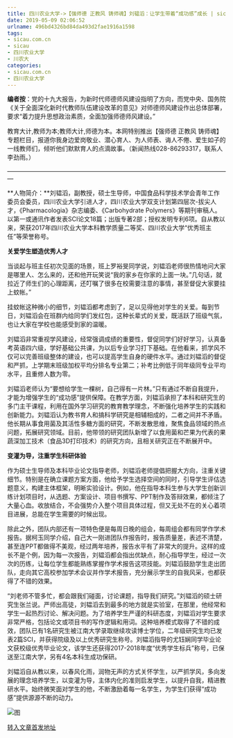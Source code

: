 ```yaml
---
title: 四川农业大学->【强师德 正教风 铸师魂】刘韫滔：让学生带着“成功感”成长 | sicau.com.cn
date: 2019-05-09 02:06:52
urlname: 496bd4326bd84da493d2fae1916a1598
tags: 
- sicau.com.cn
- sicau
- 四川农业大学
- 川农大
categories:
- sicau.com.cn
- 四川农业大学
---
```



**编者按**：党的十九大报告，为新时代师德师风建设指明了方向，而党中央、国务院《关于全面深化新时代教师队伍建设改革的意见》对师德师风建设作出总体部署，要求“着力提升思想政治素质，全面加强师德师风建设。”

教育大计,教师为本;教师大计,师德为本。本网特别推出【强师德 正教风 铸师魂】专题栏目，报道你我身边爱岗敬业、潜心育人、为人师表、诲人不倦、爱生如子的一线教师们，倾听他们默默育人的点滴故事。（新闻热线028-86293317，联系人李劲雨。）

—————————————————————————————————————

**人物简介：**刘韫滔，副教授，硕士生导师，中国食品科学技术学会青年工作委员会委员，四川农业大学引进人才，四川农业大学双支计划第四层次-拔尖人才，《Pharmacologia》杂志编委、《Carbohydrate Polymers》等期刊审稿人。以第一或通讯作者发表SCI论文18篇；出版专著2部；授权发明专利6项。自从教以来，荣获2017年四川农业大学本科教学质量二等奖、四川农业大学“优秀班主任”等荣誉称号。

**关爱学生塑造优秀人才**

当谈起与班主任初次见面的场景，班上罗裕旻同学说，刘韫滔老师很热情地问大家是哪里人、怎么来的，还和他开玩笑说“我的家乡在你家的上面一块。”几句话，就拉近了师生们的心理距离，还叮嘱了很多在校需要注意的事情，甚至督促大家要挂上蚊帐。”

挂蚊帐这种微小的细节，刘韫滔都考虑到了，足以见得他对学生的关爱。每到节日，刘韫滔会在班群内给同学们发红包，这种长辈式的关爱，既活跃了班级气氛，也让大家在学校也能感受到家的温暖。

刘韫滔非常重视学风建设，经常强调成绩的重要性，督促同学们好好学习，认真备考英语四六级，学好基础公共课，为以后专业学习打下基础。在他看来，抓学风不仅可以完善班级整体的建设，也可以提高学生自身的硬件水平。通过刘韫滔的督促和严抓，上学期末班级加权平均分排名专业第二；补考比例低于同年级同专业平均水平，且重修人数为零。

刘韫滔老师认为“要想给学生一棵树，自己得有一片林。”只有通过不断自我提升，才能为增强学生的“成功感”提供保障。在教学方面，刘韫滔承担了本科和研究生的多门主干课程，利用在国外学习研究的教育教学理念，不断强化培养学生的实践和创新能力。刘韫滔认为教书育人和搞科学研究是相辅相成的，二者之间并不矛盾。他长期从事食用菌及其活性多糖方面的研究，不断发散思维，聚焦食品领域的热点问题，拓展研究领域。目前，他带领的研究团队新增了以食用菌和芒果为代表的果蔬深加工技术（食品3D打印技术）的研究方向，且相关研究正在不断展开中。

**变灌为导，注重学生科研体验**

作为硕士生导师及本科毕业论文指导老师，刘韫滔老师提倡把握大方向，注重关键细节。特别是在确立课题方案方面，他给予学生选择空间的同时，引导学生评估选题意义，构建主体框架，明晰实验设计。例如，他在指导本科生参与大学生创新训练计划项目时，从选题、方案设计、项目书撰写、PPT制作及答辩效果，都倾注了大量心血。收放结合，不会强势介入整个项目具体过程，但又无处不在的关心着项目进展，总能在学生需要的时候出现。

除此之外，团队内部还有一项特色便是每周日晚的组会，每周组会都有同学作学术报告。据柯玉同学介绍，自己大一刚进团队作报告时，报告质量差，表述不清楚，甚至连PPT都做得不美观，经过两年培养，报告水平有了非常大的提升。这样的成长不是个例，因为每一次报告，刘韫滔都会指出优缺点，耐心指导学生，经过一次次的历练，让每位学生都能熟练掌握作学术报告这项技能。刘韫滔鼓励学生走出团队，走向其它高校参加学术会议并作学术报告，充分展示学生的自我风采，也都获得了不错的效果。

“刘老师不管多忙，都会跟我们碰面，讨论课题，指导我们研究。”刘韫滔的硕士研究生张兰说。严师出高徒，刘韫滔去到最多的地方就是实验室，在那里，他经常和学生一起热烈讨论、解决问题。为了培养学生严谨的科研态度，刘韫滔对学生要求非常严格，包括论文或项目书的写作逻辑和用词。这种培养模式取得了不错的成效，团队已有1名研究生被江南大学录取继续攻读博士学位，二年级研究生均已发表2篇SCI，并获得院级及以上优秀研究生称号。刘韫滔指导的尤钰娴同学毕业论文获校级优秀毕业论文，该学生还获得2017-2018年度“优秀学生标兵”称号，已保送至江南大学，另有4名本科生成功保研。

刘韫滔自从教以来，以春风化雨，润物无声的方式关怀学生，以严抓学风，多向发展的理念培养学生，以变灌为导，主体内化的准则启发学生，以提升自我，精进教研水平。始终微笑面对学生的他，不断激励着每一名学生，为学生们获得“成功感”提供源源不断的动力。



![图](https://news.sicau.edu.cn/__local/4/2E/11/6FAB0C078285A0C08F7380D48EF_DF1822BA_E392.jpg)

[转入文章首发地址](https://news.sicau.edu.cn/info/1078/51048.htm)